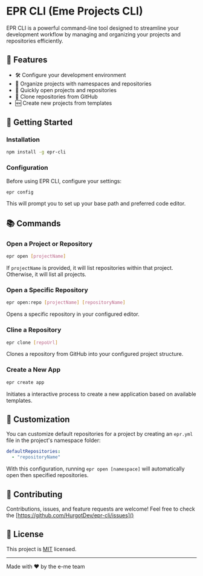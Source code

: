 # EPR CLI (Eme Projects CLI)

EPR CLI is a powerful command-line tool designed to streamline your development workflow by managing and organizing your projects and repositories efficiently.

## 🌟 Features

- 🛠 Configure your development environment
- 📂 Organize projects with namespaces and repositories
- 🚀 Quickly open projects and repositories
- 🔗 Clone repositories from GitHub
- 🆕 Create new projects from templates

## 🚀 Getting Started

### Installation

```bash
npm install -g epr-cli
```

### Configuration

Before using EPR CLI, configure your settings:

```bash
epr config
```

This will prompt you to set up your base path and preferred code editor.

## 📚 Commands

### Open a Project or Repository

```bash
epr open [projectName]
```

If `projectName` is provided, it will list repositories within that project. Otherwise, it will list all projects.

### Open a Specific Repository

```bash
epr open:repo [projectName] [repositoryName]
```
Opens a specific repository in your configured editor.

### Cline a Repository

```bash
epr clone [repoUrl]
```
Clones a repository from GitHub into your configured project structure.

### Create a New App

```bash
epr create app
```
Initiates a interactive process to create a new application based on available templates.

## 🎨 Customization

You can customize default repositories for a project by creating an `epr.yml` file in the project's namespace folder:

```yaml
defaultRepositories:
  - "repositoryName"
```
With this configuration, running `epr open [namespace]` will automatically open then specified repositories.

## 🤝 Contributing

Contributions, issues, and feature requests are welcome! Feel free to check the [https://github.com/HurgotDev/epr-cli/issues]()

## 📝 License

This project is [MIT](https://github.com/HurgotDev/epr-cli/blob/main/LICENSE) licensed.

---
Made with ❤️ by the e-me team


